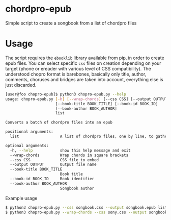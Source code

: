 # chordpro-epub
Simple script to create a songbook from a list of chordpro files

# Usage

The script requires the `ebooklib` library available from pip, in order to create epub files.
You can select specific `css` files on creation depending on your target (phone or ereader with various level of CSS compatibility).
The understood chopro format is barebones, basically only title, author, comments, choruses and bridges are taken into account, everything else is just discarded.

```bash
[user@foo chopro-epub]$ python3 chopro-epub.py --help
usage: chopro-epub.py [-h] [--wrap-chords] [--css CSS] [--output OUTPUT]
                      [--book-title BOOK_TITLE] [--book-id BOOK_ID]
                      [--book-author BOOK_AUTHOR]
                      list

Converts a batch of chordpro files into an epub

positional arguments:
  list                  A list of chordpro files, one by line, to gather

optional arguments:
  -h, --help            show this help message and exit
  --wrap-chords         Wrap chords in square brackets
  --css CSS             CSS file to embed
  --output OUTPUT       Output file name
  --book-title BOOK_TITLE
                        Book title
  --book-id BOOK_ID     Book identifier
  --book-author BOOK_AUTHOR
                        Songbook author
```

Example usage
```bash
$ python3 chopro-epub.py --css songbook.css --output songbook.epub list.txt
$ python3 chopro-epub.py --wrap-chords --css sony.css --output songbook-sony.epub list.txt
```